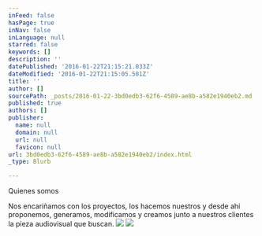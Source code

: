 ```yaml
---
inFeed: false
hasPage: true
inNav: false
inLanguage: null
starred: false
keywords: []
description: ''
datePublished: '2016-01-22T21:15:21.033Z'
dateModified: '2016-01-22T21:15:05.501Z'
title: ''
author: []
sourcePath: _posts/2016-01-22-3bd0edb3-62f6-4589-ae8b-a582e1940eb2.md
published: true
authors: []
publisher:
  name: null
  domain: null
  url: null
  favicon: null
url: 3bd0edb3-62f6-4589-ae8b-a582e1940eb2/index.html
_type: Blurb

---
```

Quienes somos

Nos encariñamos con los proyectos, los hacemos nuestros y desde ahí proponemos, generamos, modificamos y creamos junto a nuestros clientes la pieza audiovisual que buscan.
![](https://the-grid-user-content.s3-us-west-2.amazonaws.com/55a96dd1-a173-4673-8e0b-addc3839a287.png)
![](https://s3-us-west-2.amazonaws.com/the-grid-img/p/6f6a7f9bd01bed8faa101a2ef79dd32f36ec9f85.png)